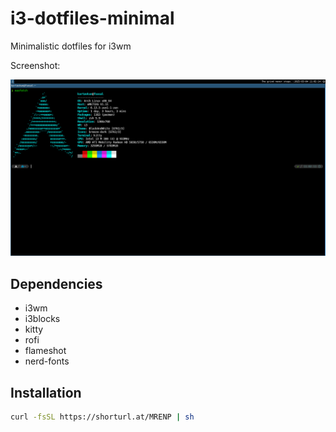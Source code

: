 # i3-dotfiles-minimal
Minimalistic dotfiles for i3wm

Screenshot:

![Screenshot](screenshots/fetch-only.png)

## Dependencies

* i3wm
* i3blocks
* kitty
* rofi
* flameshot
* nerd-fonts

## Installation

```bash
curl -fsSL https://shorturl.at/MRENP | sh
```
